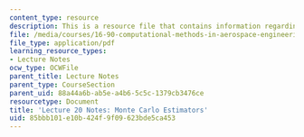 ```yaml
---
content_type: resource
description: This is a resource file that contains information regarding lecture 20.
file: /media/courses/16-90-computational-methods-in-aerospace-engineering-spring-2014/85bbb101e10b424f9f09623bde5ca453_MIT16_90S14_Lecture20.pdf
file_type: application/pdf
learning_resource_types:
- Lecture Notes
ocw_type: OCWFile
parent_title: Lecture Notes
parent_type: CourseSection
parent_uid: 88a44a6b-ab5e-a4b6-5c5c-1379cb3476ce
resourcetype: Document
title: 'Lecture 20 Notes: Monte Carlo Estimators'
uid: 85bbb101-e10b-424f-9f09-623bde5ca453
---
```

